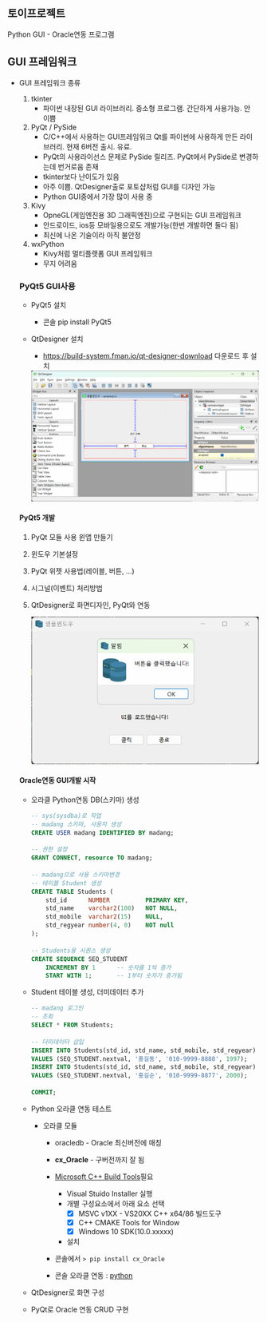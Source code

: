 ## 토이프로젝트
Python GUI - Oracle연동 프로그램

## GUI 프레임워크
- GUI 프레임워크 종류
    1. tkinter
        - 파이썬 내장된 GUI 라이브러리. 중소형 프로그램. 간단하게 사용가능. 안 이쁨
    2. PyQt / PySide
        - C/C++에서 사용하는 GUI프레임워크 Qt를 파이썬에 사용하게 만든 라이브러리. 현재 6버전 출시. 유료.
        - PyQt의 사용라이선스 문제로 PySide 릴리즈. PyQt에서 PySide로 변경하는데 번거로움 존재
        - tkinter보다 난이도가 있음
        - 아주 이쁨. QtDesigner출로 포토샵처럼 GUI를 디자인 가능
        - Python GUI중에서 가장 많이 사용 중
    3. Kivy
        - OpneGL(게임엔진용 3D 그래픽엔진)으로 구현되는 GUI 프레임워크
        - 안드로이드, ios등 모바일용으로도 개발가능(한번 개발하면 둘다 됨)
        - 최신에 나온 기술이라 아직 불안정
    4. wxPython
        - Kivy처럼 멀티플랫폼 GUI 프레임워크
        - 무지 어려움

   
    ### PyQt5 GUI사용
    - PyQt5 설치
        - 콘솔 pip install PyQt5

    - QtDesigner 설치
        - https://build-system.fman.io/qt-designer-download 다운로드 후 설치
    
        <img src="../image/db007.png" width="750">
 
 
    #### PyQt5 개발
    1. PyQt 모듈 사용 윈앱 만들기
    2. 윈도우 기본설정
    3. PyQt 위젯 사용법(레이블, 버튼, ...)
    4. 시그널(이벤트) 처리방법
    5. QtDesigner로 화면디자인, PyQt와 연동

        <img src="../image/db006.png" width="600">


    #### Oracle연동 GUI개발 시작
    - 오라클 Python연동 DB(스키마) 생성
        ```sql
        -- sys(sysdba)로 작업
        -- madang 스키마, 사용자 생성
        CREATE USER madang IDENTIFIED BY madang;

        -- 권한 설정
        GRANT CONNECT, resource TO madang;

        -- madang으로 사용 스키마변경
        -- 테이블 Student 생성
        CREATE TABLE Students (
            std_id		NUMBER			PRIMARY KEY,
            std_name	varchar2(100)	NOT NULL,
            std_mobile	varchar2(15)	NULL,
            std_regyear	number(4, 0)	NOT null
        );

        -- Students용 시퀀스 생성
        CREATE SEQUENCE SEQ_STUDENT
            INCREMENT BY 1		-- 숫자를 1씩 증가
            START WITH 1;		-- 1부터 숫자가 증가됨
         ```

    - Student 테이블 생성, 더미데이터 추가
        ```sql
        -- madang 로그인
        -- 조회
        SELECT * FROM Students;

        -- 더미데이터 삽입
        INSERT INTO Students(std_id, std_name, std_mobile, std_regyear)
        VALUES (SEQ_STUDENT.nextval, '홍길동', '010-9999-8888', 1997);
        INSERT INTO Students(std_id, std_name, std_mobile, std_regyear)
        VALUES (SEQ_STUDENT.nextval, '홍길순', '010-9999-8877', 2000);

        COMMIT;
        ```
    - Python 오라클 연동 테스트
        - 오라클 모듈
            - oracledb - Oracle 최신버전에 매칭
            - **cx_Oracle** - 구버전까지 잘 됨
            
            - [Microsoft C++ Build Tools](https://visualstudio.microsoft.com/ko/visual-cpp-build-tools/)필요
                - Visual Stuido Installer 실행
                - 개별 구성요소에서 아래 요소 선택
                    - [X] MSVC v1XX - VS20XX C++ x64/86 빌드도구
                    - [X] C++ CMAKE Tools for Window
                    - [X] Windows 10 SDK(10.0.xxxxx)
                - 설치
            - 콘솔에서 ` > pip install cx_Oracle `
            - 콘솔 오라클 연동 : [python]()

    - QtDesigner로 화면 구성
    - PyQt로 Oracle 연동 CRUD 구현
